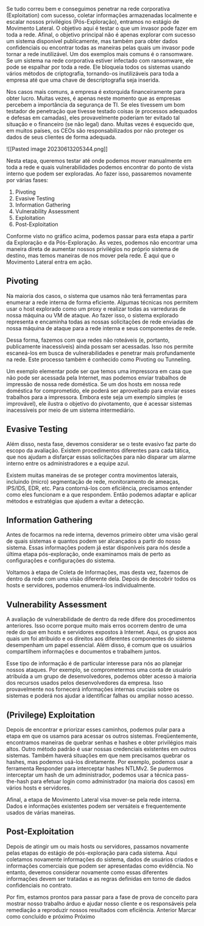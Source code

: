 
Se tudo correu bem e conseguimos penetrar na rede corporativa (Exploitation) com sucesso, coletar informações armazenadas localmente e escalar nossos privilégios (Pós-Exploração), entramos no estágio de Movimento Lateral. O objetivo aqui é testar o que um invasor pode fazer em toda a rede. Afinal, o objetivo principal não é apenas explorar com sucesso um sistema disponível publicamente, mas também para obter dados confidenciais ou encontrar todas as maneiras pelas quais um invasor pode tornar a rede inutilizável. Um dos exemplos mais comuns é o ransomware. Se um sistema na rede corporativa estiver infectado com ransomware, ele pode se espalhar por toda a rede. Ele bloqueia todos os sistemas usando vários métodos de criptografia, tornando-os inutilizáveis ​​para toda a empresa até que uma chave de descriptografia seja inserida.

Nos casos mais comuns, a empresa é extorquida financeiramente para obter lucro. Muitas vezes, é apenas neste momento que as empresas percebem a importância da segurança de TI. Se eles tivessem um bom testador de penetração que tivesse testado coisas (e processos adequados e defesas em camadas), eles provavelmente poderiam ter evitado tal situação e o financeiro (se não legal) dano. Muitas vezes é esquecido que, em muitos países, os CEOs são responsabilizados por não proteger os dados de seus clientes de forma adequada.

![[Pasted image 20230613205344.png]]

Nesta etapa, queremos testar até onde podemos mover manualmente em toda a rede e quais vulnerabilidades podemos encontrar do ponto de vista interno que podem ser exploradas. Ao fazer isso, passaremos novamente por várias fases:
1. Pivoting
2. Evasive Testing
3. Information Gathering
4. Vulnerability Assessment
5. Exploitation
6. Post-Exploitation

Conforme visto no gráfico acima, podemos passar para esta etapa a partir da Exploração e da Pós-Exploração. Às vezes, podemos não encontrar uma maneira direta de aumentar nossos privilégios no próprio sistema de destino, mas temos maneiras de nos mover pela rede. É aqui que o Movimento Lateral entra em ação.

## Pivoting

Na maioria dos casos, o sistema que usamos não terá ferramentas para enumerar a rede interna de forma eficiente. Algumas técnicas nos permitem usar o host explorado como um proxy e realizar todas as varreduras de nossa máquina ou VM de ataque. Ao fazer isso, o sistema explorado representa e encaminha todas as nossas solicitações de rede enviadas de nossa máquina de ataque para a rede interna e seus componentes de rede.

Dessa forma, fazemos com que redes não roteáveis ​​(e, portanto, publicamente inacessíveis) ainda possam ser acessadas. Isso nos permite escaneá-los em busca de vulnerabilidades e penetrar mais profundamente na rede. Este processo também é conhecido como Pivoting ou Tunneling.

Um exemplo elementar pode ser que temos uma impressora em casa que não pode ser acessada pela Internet, mas podemos enviar trabalhos de impressão de nossa rede doméstica. Se um dos hosts em nossa rede doméstica for comprometido, ele poderá ser aproveitado para enviar esses trabalhos para a impressora. Embora este seja um exemplo simples (e improvável), ele ilustra o objetivo do pivotamento, que é acessar sistemas inacessíveis por meio de um sistema intermediário.

## Evasive Testing

Além disso, nesta fase, devemos considerar se o teste evasivo faz parte do escopo da avaliação. Existem procedimentos diferentes para cada tática, que nos ajudam a disfarçar essas solicitações para não disparar um alarme interno entre os administradores e a equipe azul.

Existem muitas maneiras de se proteger contra movimentos laterais, incluindo (micro) segmentação de rede, monitoramento de ameaças, IPS/IDS, EDR, etc. Para contorná-los com eficiência, precisamos entender como eles funcionam e a que respondem. Então podemos adaptar e aplicar métodos e estratégias que ajudem a evitar a detecção.

## Information Gathering

Antes de focarmos na rede interna, devemos primeiro obter uma visão geral de quais sistemas e quantos podem ser alcançados a partir do nosso sistema. Essas informações podem já estar disponíveis para nós desde a última etapa pós-exploração, onde examinamos mais de perto as configurações e configurações do sistema.

Voltamos à etapa de Coleta de Informações, mas desta vez, fazemos de dentro da rede com uma visão diferente dela. Depois de descobrir todos os hosts e servidores, podemos enumerá-los individualmente.

## Vulnerability Assessment

A avaliação de vulnerabilidade de dentro da rede difere dos procedimentos anteriores. Isso ocorre porque muito mais erros ocorrem dentro de uma rede do que em hosts e servidores expostos à Internet. Aqui, os grupos aos quais um foi atribuído e os direitos aos diferentes componentes do sistema desempenham um papel essencial. Além disso, é comum que os usuários compartilhem informações e documentos e trabalhem juntos.

Esse tipo de informação é de particular interesse para nós ao planejar nossos ataques. Por exemplo, se comprometermos uma conta de usuário atribuída a um grupo de desenvolvedores, podemos obter acesso à maioria dos recursos usados ​​pelos desenvolvedores da empresa. Isso provavelmente nos fornecerá informações internas cruciais sobre os sistemas e poderá nos ajudar a identificar falhas ou ampliar nosso acesso.

## (Privilege) Exploitation

Depois de encontrar e priorizar esses caminhos, podemos pular para a etapa em que os usamos para acessar os outros sistemas. Freqüentemente, encontramos maneiras de quebrar senhas e hashes e obter privilégios mais altos. Outro método padrão é usar nossas credenciais existentes em outros sistemas. Também haverá situações em que nem precisamos quebrar os hashes, mas podemos usá-los diretamente. Por exemplo, podemos usar a ferramenta Responder para interceptar hashes NTLMv2. Se pudermos interceptar um hash de um administrador, podemos usar a técnica pass-the-hash para efetuar login como administrador (na maioria dos casos) em vários hosts e servidores.

Afinal, a etapa de Movimento Lateral visa mover-se pela rede interna. Dados e informações existentes podem ser versáteis e frequentemente usados ​​de várias maneiras.

## Post-Exploitation

Depois de atingir um ou mais hosts ou servidores, passamos novamente pelas etapas do estágio de pós-exploração para cada sistema. Aqui coletamos novamente informações do sistema, dados de usuários criados e informações comerciais que podem ser apresentadas como evidência. No entanto, devemos considerar novamente como essas diferentes informações devem ser tratadas e as regras definidas em torno de dados confidenciais no contrato.

Por fim, estamos prontos para passar para a fase de prova de conceito para mostrar nosso trabalho árduo e ajudar nosso cliente e os responsáveis ​​pela remediação a reproduzir nossos resultados com eficiência. Anterior Marcar como concluído e próximo Próximo